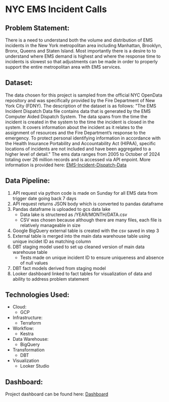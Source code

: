 # NYC EMS Incident Calls

## Problem Statement:
There is a need to understand both the volume and distribution of EMS incidents in the New York metropolitan area including Manhattan, Brooklyn, Bronx, Queens and Staten Island. Most importantly there is a desire to to understand where EMS demand is highest and where the response time to incidents is slowest so that adjustments can be made in order to properly support the entire metropolitan area with EMS services. 

## Dataset:
The data chosen for this project is sampled from the official NYC OpenData repository and was specifically provided by the Fire Department of New York City (FDNY). The description of the dataset is as follows: "The EMS Incident Dispatch Data file contains data that is generated by the EMS Computer Aided Dispatch System. The data spans from the time the incident is created in the system to the time the incident is closed in the system. It covers information about the incident as it relates to the assignment of resources and the Fire Department’s response to the emergency. To protect personal identifying information in accordance with the Health Insurance Portability and Accountability Act (HIPAA), specific locations of incidents are not included and have been aggregated to a higher level of detail." The ems data ranges from 2005 to October of 2024 totaling over 26 million records and is accessed via API enpoint. More information is provided here: [EMS-Incident-Dispatch-Data](https://data.cityofnewyork.us/Public-Safety/EMS-Incident-Dispatch-Data/76xm-jjuj/about_data)

## Data Pipeline:
1. API request via python code is made on Sunday for all EMS data from trigger date going back 7 days
2. API request returns JSON body which is converted to pandas dataframe
3. Pandas dataframe is uploaded to gcs data lake
    - Data lake is structered as /YEAR/MONTH/DATA.csv
    - CSV was chosen because although there are many files, each file is relatively manageable in size
4. Google BigQuery external table is created with the csv saved in step 3
5. External table is merged into the main data warehouse table using unique incidet ID as matching column
6. DBT staging model used to set up cleaned version of main data warehouse table
    - Tests made on unique incident ID to ensure uniqueness and absence of null values
7. DBT fact models derived from staging model
8. Looker dashboard linked to fact tables for visualization of data and ability to address problem statement

## Technologies Used:
* Cloud: 
    - GCP 
* Infrastructure:
    - Terraform
* Workflow:
    - Kestra
* Data Warehouse:
    - BigQuery
* Transformation
    - DBT
* Visualization
    - Looker Studio

## Dashboard:
Project dashboard can be found here: [Dashboard](https://lookerstudio.google.com/s/ifu3CpbM-yI)